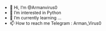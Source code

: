 - 👋 Hi, I’m @Armanvirus0
- 👀 I’m interested in Python
- 🌱 I’m currently learning ...
- 📫 How to reach me Telegram : Arman_Virus0

<!---
Armanvirus0/Armanvirus0 is a ✨ special ✨ repository because its `README.md` (this file) appears on your GitHub profile.
You can click the Preview link to take a look at your changes.
--->
